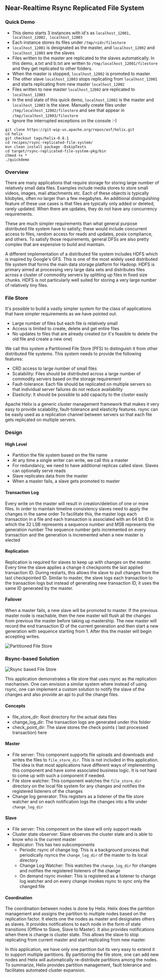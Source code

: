 <!---
Licensed to the Apache Software Foundation (ASF) under one
or more contributor license agreements.  See the NOTICE file
distributed with this work for additional information
regarding copyright ownership.  The ASF licenses this file
to you under the Apache License, Version 2.0 (the
"License"); you may not use this file except in compliance
with the License.  You may obtain a copy of the License at

  http://www.apache.org/licenses/LICENSE-2.0

Unless required by applicable law or agreed to in writing,
software distributed under the License is distributed on an
"AS IS" BASIS, WITHOUT WARRANTIES OR CONDITIONS OF ANY
KIND, either express or implied.  See the License for the
specific language governing permissions and limitations
under the License.
-->

Near-Realtime Rsync Replicated File System
------------------------------------------

### Quick Demo

* This demo starts 3 instances with id's as ```localhost_12001, localhost_12002, localhost_12003```
* Each instance stores its files under ```/tmp/<id>/filestore```
* ```localhost_12001``` is designated as the master, and ```localhost_12002``` and ```localhost_12003``` are the slaves
* Files written to the master are replicated to the slaves automatically. In this demo, a.txt and b.txt are written to ```/tmp/localhost_12001/filestore``` and they get replicated to other folders.
* When the master is stopped, ```localhost_12002``` is promoted to master.
* The other slave ```localhost_12003``` stops replicating from ```localhost_12001``` and starts replicating from new master ```localhost_12002```
* Files written to new master ```localhost_12002``` are replicated to ```localhost_12003```
* In the end state of this quick demo, ```localhost_12002``` is the master and ```localhost_12003``` is the slave. Manually create files under ```/tmp/localhost_12002/filestore``` and see that appear in ```/tmp/localhost_12003/filestore```
* Ignore the interrupted exceptions on the console :-)


```
git clone https://git-wip-us.apache.org/repos/asf/helix.git
cd helix
git checkout tags/helix-0.8.1
cd recipes/rsync-replicated-file-system/
mvn clean install package -DskipTests
cd target/rsync-replicated-file-system-pkg/bin
chmod +x *
./quickdemo

```

### Overview

There are many applications that require storage for storing large number of relatively small data files. Examples include media stores to store small videos, images, mail attachments etc. Each of these objects is typically kilobytes, often no larger than a few megabytes. An additional distinguishing feature of these use cases is that files are typically only added or deleted, rarely updated. When there are updates, they do not have any concurrency requirements.

These are much simpler requirements than what general purpose distributed file system have to satisfy; these would include concurrent access to files, random access for reads and updates, posix compliance, and others. To satisfy those requirements, general DFSs are also pretty complex that are expensive to build and maintain.

A different implementation of a distributed file system includes HDFS which is inspired by Google's GFS. This is one of the most widely used distributed file system that forms the main data storage platform for Hadoop. HDFS is primary aimed at processing very large data sets and distributes files across a cluster of commodity servers by splitting up files in fixed size chunks. HDFS is not particularly well suited for storing a very large number of relatively tiny files.

### File Store

It's possible to build a vastly simpler system for the class of applications that have simpler requirements as we have pointed out.

* Large number of files but each file is relatively small
* Access is limited to create, delete and get entire files
* No updates to files that are already created (or it's feasible to delete the old file and create a new one)


We call this system a Partitioned File Store (PFS) to distinguish it from other distributed file systems. This system needs to provide the following features:

* CRD access to large number of small files
* Scalability: Files should be distributed across a large number of commodity servers based on the storage requirement
* Fault-tolerance: Each file should be replicated on multiple servers so that individual server failures do not reduce availability
* Elasticity: It should be possible to add capacity to the cluster easily


Apache Helix is a generic cluster management framework that makes it very easy to provide scalability, fault-tolerance and elasticity features.
rsync can be easily used as a replication channel between servers so that each file gets replicated on multiple servers.

### Design

#### High Level

* Partition the file system based on the file name
* At any time a single writer can write, we call this a master
* For redundancy, we need to have additional replicas called slave. Slaves can optionally serve reads
* Slave replicates data from the master
* When a master fails, a slave gets promoted to master

#### Transaction Log

Every write on the master will result in creation/deletion of one or more files. In order to maintain timeline consistency slaves need to apply the changes in the same order
To facilitate this, the master logs each transaction in a file and each transaction is associated with an 64 bit ID in which the 32 LSB represents a sequence number and MSB represents the generation number
The sequence number gets incremented on every transaction and the generation is incremented when a new master is elected

#### Replication

Replication is required for slaves to keep up with changes on the master. Every time the slave applies a change it checkpoints the last applied transaction ID.
During restarts, this allows the slave to pull changes from the last checkpointed ID. Similar to master, the slave logs each transaction to the transaction logs but instead of generating new transaction ID, it uses the same ID generated by the master.


#### Failover

When a master fails, a new slave will be promoted to master. If the previous master node is reachable, then the new master will flush all the
changes from previous the master before taking up mastership. The new master will record the end transaction ID of the current generation and then start a new generation
with sequence starting from 1. After this the master will begin accepting writes.

![Partitioned File Store](../images/PFS-Generic.png)



### Rsync-based Solution

![Rsync based File Store](../images/RSYNC_BASED_PFS.png)


This application demonstrates a file store that uses rsync as the replication mechanism. One can envision a similar system where instead of using rsync, one
can implement a custom solution to notify the slave of the changes and also provide an api to pull the change files.

#### Concepts
* file_store_dir: Root directory for the actual data files
* change_log_dir: The transaction logs are generated under this folder
* check_point_dir: The slave stores the check points ( last processed transaction) here

#### Master
* File server: This component supports file uploads and downloads and writes the files to ```file_store_dir```. This is not included in this application. The idea is that most applications have different ways of implementing this component and have some associated business logic. It is not hard to come up with such a component if needed.
* File store watcher: This component watches the ```file_store_dir``` directory on the local file system for any changes and notifies the registered listeners of the changes
* Change log generator: This registers as a listener of the file store watcher and on each notification logs the changes into a file under ```change_log_dir```

#### Slave
* File server: This component on the slave will only support reads
* Cluster state observer: Slave observes the cluster state and is able to know who is the current master
* Replicator: This has two subcomponents
    - Periodic rsync of change log: This is a background process that periodically rsyncs the ```change_log_dir``` of the master to its local directory
    - Change Log Watcher: This watches the ```change_log_dir``` for changes and notifies the registered listeners of the change
    - On demand rsync invoker: This is registered as a listener to change log watcher and on every change invokes rsync to sync only the changed file

#### Coordination

The coordination between nodes is done by Helix. Helix does the partition management and assigns the partition to multiple nodes based on the replication factor. It elects one the nodes as master and designates others as slaves.
It provides notifications to each node in the form of state transitions (Offline to Slave, Slave to Master). It also provides notifications when there is change is cluster state.
This allows the slave to stop replicating from current master and start replicating from new master.

In this application, we have only one partition but its very easy to extend it to support multiple partitions. By partitioning the file store, one can add new nodes and Helix will automatically
re-distribute partitions among the nodes. To summarize, Helix provides partition management, fault tolerance and facilitates automated cluster expansion.






















